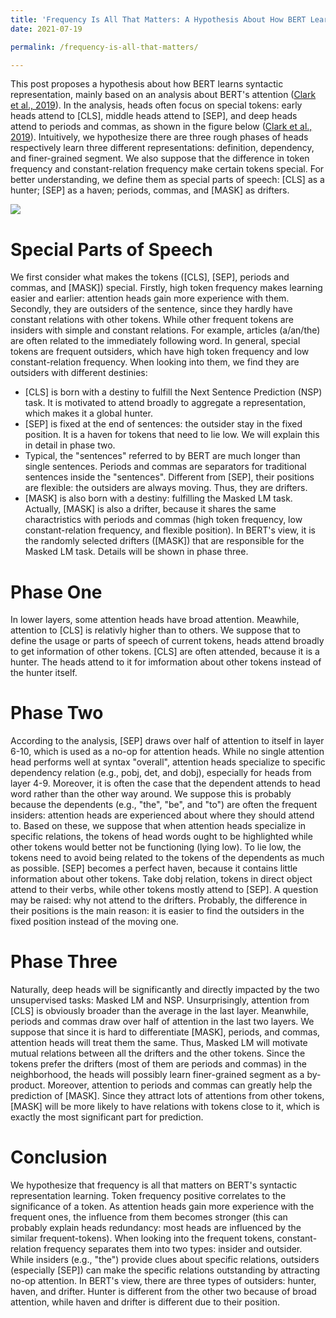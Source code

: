 ```yaml
---
title: 'Frequency Is All That Matters: A Hypothesis About How BERT Learn Syntactic Representations'
date: 2021-07-19

permalink: /frequency-is-all-that-matters/

---
```


This post proposes a hypothesis about how BERT learns syntactic representation, mainly based on an analysis about BERT's attention ([Clark et al., 2019](https://nlp.stanford.edu/pubs/clark2019what.pdf)). In the analysis, heads often focus on special tokens: early heads attend to \[CLS], middle heads attend to \[SEP], and deep heads attend to periods and commas, as shown in the figure  below ([Clark et al., 2019](https://nlp.stanford.edu/pubs/clark2019what.pdf)). Intuitively, we hypothesize there are three rough phases of heads respectively learn three different representations: definition, dependency, and finer-grained segment. We also suppose that the difference in token frequency and constant-relation frequency make certain tokens special. For better understanding, we define them as special parts of speech: \[CLS] as a hunter; \[SEP] as a haven; periods, commas, and \[MASK] as drifters.

<img src="https://gjwubyron.github.io/images/attention.JPG"/>

Special Parts of Speech
======
We first consider what makes the tokens (\[CLS], \[SEP], periods and commas, and \[MASK]) special. Firstly, high token frequency makes learning easier and earlier: attention heads gain more experience with them. Secondly, they are outsiders of the sentence, since they hardly have constant relations with other tokens. While other frequent tokens are insiders with simple and constant relations. For example, articles (a/an/the) are often related to the immediately following word. In general, special tokens are frequent outsiders, which have high token frequency and low constant-relation frequency. When looking into them, we find they are outsiders with different destinies:

* \[CLS] is born with a destiny to fulfill the Next Sentence Prediction (NSP) task. It is motivated to attend broadly to aggregate a representation, which makes it a global hunter. 
* \[SEP] is fixed at the end of sentences: the outsider stay in the fixed position. It is a haven for tokens that need to lie low. We will explain this in detail in phase two.
* Typical, the "sentences" referred to by BERT are much longer than single sentences. Periods and commas are separators for traditional sentences inside the "sentences". Different from \[SEP], their positions are flexible: the outsiders are always moving. Thus, they are drifters.
* \[MASK] is also born with a destiny: fulfilling the Masked LM task. Actually, \[MASK] is also a drifter, because it shares the same charactristics with periods and commas (high token frequency, low constant-relation frequency, and flexible position). In BERT's view, it is the randomly selected drifters (\[MASK]) that are responsible for the Masked LM task. Details will be shown in phase three.


Phase One
======
In lower layers, some attention heads have broad attention. Meawhile, attention to \[CLS] is relativly higher than to others. We suppose that to define the usage or parts of speech of current tokens, heads attend broadly to get information of other tokens. \[CLS] are often attended, because it is a hunter. The heads attend to it for imformation about other tokens instead of the hunter itself. 

Phase Two
======
According to the analysis, \[SEP] draws over half of attention to itself in layer 6-10, which is used as a no-op for attention heads. While no single attention head performs well at syntax "overall", attention heads specialize to specific dependency relation (e.g., pobj, det, and dobj), especially for heads from layer 4-9. Moreover, it is often the case that the dependent attends to head word rather than the other way around. We suppose this is probably because the dependents (e.g., "the", "be", and "to") are often the frequent insiders: attention heads are experienced about where they should attend to. Based on these, we suppose that when attention heads specialize in specific relations, the tokens of head words ought to be highlighted while other tokens would better not be functioning (lying low). To lie low, the tokens need to avoid being related to the tokens of the dependents as much as possible. \[SEP] becomes a perfect haven, because it contains little information about other tokens. Take dobj relation, tokens in direct object attend to their verbs, while other tokens mostly attend to \[SEP].  A question may be raised: why not attend to the drifters. Probably, the difference in their positions is the main reason: it is easier to find the outsiders in the fixed position instead of the moving one. 

Phase Three
======
Naturally, deep heads will be significantly and directly impacted by the two unsupervised tasks: Masked LM and NSP. Unsurprisingly, attention from \[CLS] is obviously broader than the average in the last layer. Meanwhile, periods and commas draw over half of attention in the last two layers. We suppose that since it is hard to differentiate \[MASK], periods, and commas, attention heads will treat them the same. Thus, Masked LM will motivate mutual relations between all the drifters and the other tokens. Since the tokens prefer the drifters (most of them are periods and commas) in the neighborhood, the heads will possibly learn finer-grained segment as a by-product. Moreover, attention to periods and commas can greatly help the prediction of \[MASK]. Since they attract lots of attentions from other tokens, \[MASK] will be more likely to have relations with tokens close to it, which is exactly the most significant part for prediction.

Conclusion
======
We hypothesize that frequency is all that matters on BERT's syntactic representation learning. Token frequency positive correlates to the significance of a token. As attention heads gain more experience with the frequent ones, the influence from them becomes stronger (this can probably explain heads redundancy: most heads are influenced by the similar frequent-tokens). When looking into the frequent tokens, constant-relation frequency separates them into two types: insider and outsider. While insiders (e.g., "the") provide clues about specific relations, outsiders (especially \[SEP]) can make the specific relations outstanding by attracting no-op attention. In BERT's view, there are three types of outsiders: hunter, haven, and drifter. Hunter is different from the other two because of broad attention, while haven and drifter is different due to their position. 
